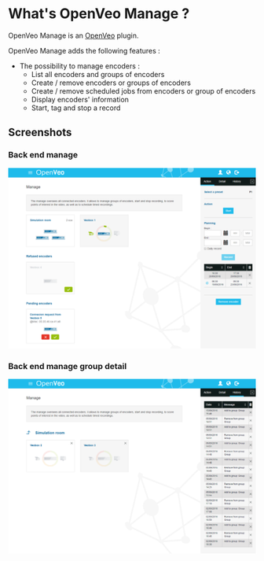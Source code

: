 # What's OpenVeo Manage ?

OpenVeo Manage is an [OpenVeo](https://github.com/veo-labs/openveo-core) plugin.

OpenVeo Manage adds the following features :

- The possibility to manage encoders :
    - List all encoders and groups of encoders
    - Create / remove encoders or groups of encoders
    - Create / remove scheduled jobs from encoders or group of encoders
    - Display encoders' information
    - Start, tag and stop a record

## Screenshots

### Back end manage
![Back end manage](images/manage_1.png)

### Back end manage group detail
![Back end manage group detail](images/manage_2.png)